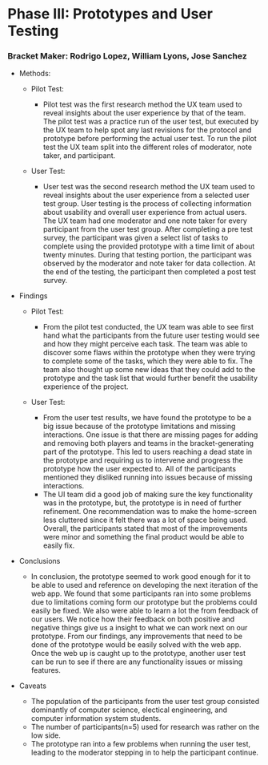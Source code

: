 # Phase III: Prototypes and User Testing

### Bracket Maker: Rodrigo Lopez, William Lyons, Jose Sanchez

+ Methods:
  + Pilot Test:
    + Pilot test was the first research method the UX team used to reveal insights about the user experience by that of the team. The pilot test was a practice run of the user test, but executed by the UX team to help spot any last revisions for the protocol and prototype before performing the actual user test. To run the pilot test the UX team split into the different roles of moderator, note taker, and participant.
    
  + User Test:
    + User test was the second research method the UX team used to reveal insights about the user experience from a selected user test group. User testing is the process of collecting information about usability and overall user experience from actual users. The UX team had one moderator and one note taker for every participant from the user test group. After completing a pre test survey, the participant was given a select list of tasks to complete using the provided prototype with a time limit of about twenty minutes. During that testing portion, the participant was observed by the moderator and note taker for data collection. At the end of the testing, the participant then completed a post test survey.
    
+ Findings
  + Pilot Test:
    + From the pilot test conducted, the UX team was able to see first hand what the participants from the future user testing would see and how they might perceive each task. The team was able to discover some flaws within the prototype when they were trying to complete some of the tasks, which they were able to fix. The team also thought up some new ideas that they could add to the prototype and the task list that would further benefit the usability experience of the project.
    
  + User Test:
    + From the user test results, we have found the prototype to be a big issue because of the prototype limitations and missing interactions. One issue is that there are missing pages for adding and removing both players and teams in the bracket-generating part of the prototype. This led to users reaching a dead state in the prototype and requiring us to intervene and progress the prototype how the user expected to. All of the participants mentioned they disliked running into issues because of missing interactions.
    + The UI team did a good job of making sure the key functionality was in the prototype, but, the prototype is in need of further refinement. One recommendation was to make the home-screen less cluttered since it felt there was a lot of space being used. Overall, the participants stated that most of the improvements were minor and something the final product would be able to easily fix.
  
    
+ Conclusions
  + In conclusion, the prototype seemed to work good enough for it to be able to used and reference on developing the next iteration of the web app. We found that some participants ran into some problems due to limitations coming form our prototype but the problems could easily be fixed. We also were able to learn a lot the from feedback of our users. We notice how their feedback on both positive and negative things give us a insight to what we can work next on our prototype. From our findings, any improvements that need to be done of the prototype would be easily solved with the web app. Once the web up is caught up to the prototype, another user test can be run to see if there are any functionality issues or missing features.  

  
+ Caveats
  + The population of the participants from the user test group consisted dominantly of computer science, electical engineering, and computer information system students.
  + The number of participants(n=5) used for research was rather on the low side.
  + The prototype ran into a few problems when running the user test, leading to the moderator stepping in to help the participant continue.

  
